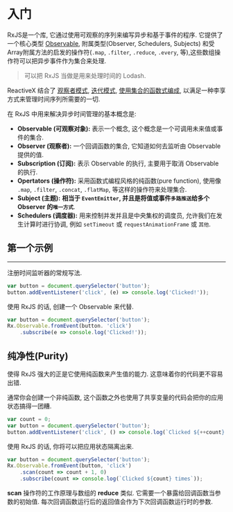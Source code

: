 # 入门

RxJS是一个库, 它通过使用可观察的序列来编写异步和基于事件的程序. 它提供了一个核心类型 [Observable](#Observable), 附属类型(Observer, Schedulers, Subjects) 和受Array附属方法的启发的操作符(`.map`, `.filter`, `.reduce`, `.every`, 等),这些数组操作符可以把异步事件作为集合来处理.

> 可以把 RxJS 当做是用来处理时间的 Lodash.

ReactiveX 结合了 [观察者模式](https://en.wikipedia.org/wiki/Observer_pattern), [迭代模式](https://en.wikipedia.org/wiki/Iterator_pattern#JavaScript), [使用集合的函数式编成](http://martinfowler.com/articles/collection-pipeline/#NestedOperatorExpressions), 以满足一种李享方式来管理时间序列所需要的一切.

在 RxJS 中用来解决异步时间管理的基本概念是:

* **Observable (可观察对象):** 表示一个概念, 这个概念是一个可调用未来值或事件的集合.
* **Observer (观察者):** 一个回调函数的集合, 它知道如何去监听由 Observable 提供的值.
* **Subscription (订阅):** 表示 Observable 的执行, 主要用于取消 Observable 的执行.
* **Opertators (操作符):** 采用函数式编程风格的纯函数(pure function), 使用像 `.map`, `.filter`, `.concat`, `.flatMap`, 等这样的操作符来处理集合.
* **Subject (主题):** **相当于 `EventEmitter`, 并且是将值或事件`多路推送`给多个 Observer 的`唯一方式`**.
* **Schedulers (调度器):** 用来控制并发并且是中央集权的调度员, 允许我们在发生计算时进行协调, 例如 `setTimeout` 或 `requestAnimationFrame` 或 `其他`.

## 第一个示例

---

注册时间监听器的常规写法.

```javascript
var button = document.querySelector('button');
button.addEventListener('click', (e) => console.log('Clicked!'));
```

使用 RxJS 的话, 创建一个 Observable 来代替.

```javascript
var button = document.querySelector('button');
Rx.Observable.fromEvent(button. 'click')
    .subscribe(e => console.log('Clicked!'));
```

## 纯净性(Purity)

使得 RxJS 强大的正是它使用纯函数来产生值的能力. 这意味着你的代码更不容易出错.

通常你会创建一个非纯函数, 这个函数之外也使用了共享变量的代码会把你的应用状态搞得一团糟.

```javascript
var count = 0;
var button = document.querySelector('button');
button.addEventListener('click', () => console.log(`Clicked ${++count} times`));
```

使用 RxJS 的话, 你将可以把应用状态隔离出来.

```javascript
var button = document.querySelector('button');
Rx.Observable.fromEvent(button, 'click')
    .scan(count => count + 1, 0)
    .subscribe(count => console.log(`Clicked ${count} times`));
```

**scan** 操作符的工作原理与数组的 **reduce** 类似. 它需要一个暴露给回调函数当参数的初始值. 每次回调函数运行后的返回值会作为下次回调函数运行时的参数.
